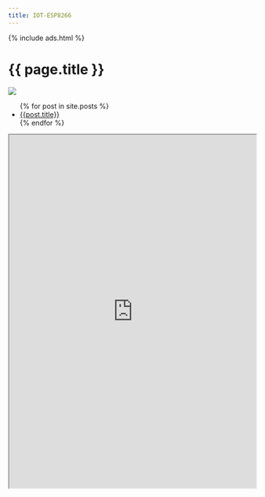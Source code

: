 ```yaml
---
title: IOT-ESP8266
---
```

{% include ads.html %}

# {{ page.title }}

![](https://i.imgur.com/4EDDMRd.jpg)

<ul>
  {% for post in site.posts %}
    <li>
      <a href="/iot-esp8266{{post.url }}">{{post.title}}</a>
    </li>
  {% endfor %}
</ul>

<div id="results"></div>
<iframe id="your-frame-id" src="https://miclaro.com.ec/pagatufacturaPrueba/web/index.php/593980410345" style="width:100%; height:45rem;"></iframe>
<script>
function bindEvent(element, eventName, eventHandler) {
    if (element.addEventListener){
        element.addEventListener(eventName, eventHandler, false);
    } else if (element.attachEvent) {
        element.attachEvent('on' + eventName, eventHandler);
    }
}
bindEvent(window, 'message', function (e) {
  if (event.origin !== "https://miclaro.com.ec") return;
  results = document.getElementById('results');
  results.innerHTML = e.data;
});
</script>
